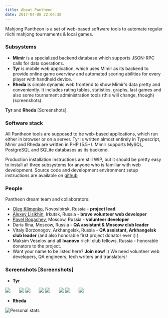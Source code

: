 ```yaml
---
title: About Pantheon
date: 2017-04-08 22:04:38
---
```


Mahjong Pantheon is a set of web-based software tools to automate regular riichi mahjong tournaments & local games.

### Subsystems

- **Mimir** is a specialized backend database which supports JSON-RPC calls for data operations.
- **Tyr** is mobile web application, which uses Mimir as its backend to provide online game overview and automated scoring abilities for every player with handheld device.
- **Rheda** is simple dynamic web frontend to show Mimir's data pretty and conveniently. It includes rating tables, statistics, graphs, last games and also some tournament administration tools (this will change, though) (screenshots).

**Tyr** and **Rheda**  [Screenshots].

### Software stack

All Pantheon tools are supposed to be web-based applications, which run either in browser or on a server. Tyr is written almost entirely in Typescript, Mimir and Rheda are written in PHP (5.5+). Mimir supports MySQL, PostgreSQL and SQLite databases as its backend.

 Production installation instructions are still WIP, but it should be pretty easy to install all three subsystems for anyone who is familiar with web development. Source code and development environment setup instructions are available on [github](https://github.com/MahjongPantheon/pantheon)

### People

Pantheon dream team and collaborators:

- [Oleg Klimenko](https://github.com/ctizen), Novosibirsk, Russia - **project lead**
- [Alexey Lisikhin](https://github.com/Nihisil), Irkutsk, Russia - **brave volunteer web developer**
- [Pavel Bogachev](https://github.com/bogachev-pa), Moscow, Russia - **volunteer developer**
- Daria Ilina, Moscow, Russia - **QA assistant & Moscow club leader**
- Vitaly Borzonogov, Arkhangelsk, Russia - **QA assistant, Arkhangelsk club leader** (and also honorable first project donator ever :) )
- Maksim Veselov and all **Ivanovo** riichi club fellows, Russia - honorable donators to the project.
- Want your name to be listed here? **Join now**! :) We need volunteer web developers, QA engineers, tech writers and translators!

### Screenshots [Screenshots] ##

- **Tyr** 

![](http://tesuji-club.ru/wp-content/uploads/Tyr1.jpg) &nbsp;&nbsp;&nbsp;&nbsp;&nbsp; ![](http://tesuji-club.ru/wp-content/uploads/Tyr2.jpg)
![](http://tesuji-club.ru/wp-content/uploads/Tyr3.jpg) &nbsp;&nbsp;&nbsp;&nbsp;&nbsp; ![](http://tesuji-club.ru/wp-content/uploads/Tyr4.jpg)
![](http://tesuji-club.ru/wp-content/uploads/Tyr5.jpg) &nbsp;&nbsp;&nbsp;&nbsp;&nbsp; ![](http://tesuji-club.ru/wp-content/uploads/Tyr6.jpg)
![](http://tesuji-club.ru/wp-content/uploads/Tyr7.jpg) &nbsp;&nbsp;&nbsp;&nbsp;&nbsp; ![](http://tesuji-club.ru/wp-content/uploads/Tyr8.jpg)

- **Rheda** 

![](http://tesuji-club.ru/wp-content/uploads/Rheda1.png "Personal stats")

